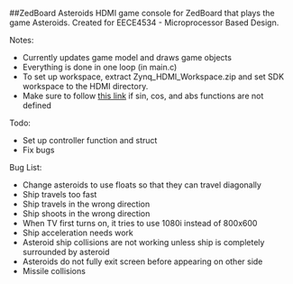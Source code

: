 ##ZedBoard Asteroids
HDMI game console for ZedBoard that plays the game Asteroids. 
Created for EECE4534 - Microprocessor Based Design.

Notes:
- Currently updates game model and draws game objects 
- Everything is done in one loop (in main.c)
- To set up workspace, extract Zynq_HDMI_Workspace.zip and set SDK workspace to the HDMI directory. 
- Make sure to follow [this link](http://www.xilinx.com/support/answers/52971.html) if sin, cos, and abs functions are not defined

Todo:
- Set up controller function and struct
- Fix bugs

Bug List:
 - Change asteroids to use floats so that they can travel diagonally
 - Ship travels too fast
 - Ship travels in the wrong direction
 - Ship shoots in the wrong direction
 - When TV first turns on, it tries to use 1080i instead of 800x600
 - Ship acceleration needs work
 - Asteroid ship collisions are not working unless ship is completely surrounded by asteroid
 - Asteroids do not fully exit screen before appearing on other side
 - Missile collisions